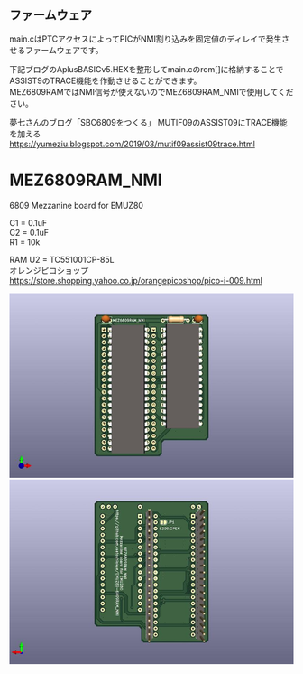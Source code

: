 ## ファームウェア
main.cはPTCアクセスによってPICがNMI割り込みを固定値のディレイで発生させるファームウェアです。  

下記ブログのAplusBASICv5.HEXを整形してmain.cのrom[]に格納することでASSIST9のTRACE機能を作動させることができます。  
MEZ6809RAMではNMI信号が使えないのでMEZ6809RAM_NMIで使用してください。

夢七さんのブログ「SBC6809をつくる」
MUTIF09のASSIST09にTRACE機能を加える  
https://yumeziu.blogspot.com/2019/03/mutif09assist09trace.html

# MEZ6809RAM_NMI
6809 Mezzanine board for EMUZ80

C1 = 0.1uF  
C2 = 0.1uF  
R1 = 10k

RAM U2 = TC551001CP-85L  
オレンジピコショップ  
https://store.shopping.yahoo.co.jp/orangepicoshop/pico-i-009.html

![MEZ6809RAM PCB TOP](https://github.com/satoshiokue/EMUZ80-6809RAM_NMI/blob/main/MEZ6809RAMI_top.jpg)
![MEZ6809RAM PCB BOTTOM](https://github.com/satoshiokue/EMUZ80-6809RAM_NMI/blob/main/MEZ6809RAMI_bottom.jpg)

